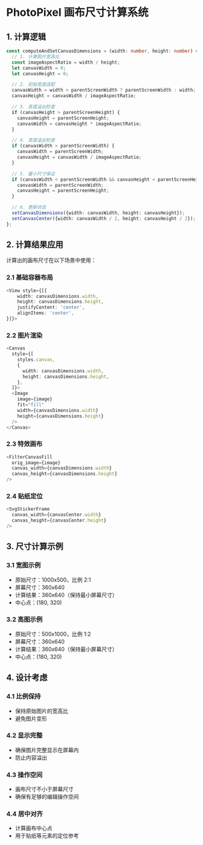 # PhotoPixel 画布尺寸计算系统

## 1. 计算逻辑

```typescript
const computeAndSetCanvasDimensions = (width: number, height: number) => {
  // 1. 计算图片宽高比
  const imageAspectRatio = width / height;
  let canvasWidth = 0;
  let canvasHeight = 0;

  // 2. 初始宽度适配
  canvasWidth = width > parentScreenWidth ? parentScreenWidth : width;
  canvasHeight = canvasWidth / imageAspectRatio;

  // 3. 高度溢出检查
  if (canvasHeight > parentScreenHeight) {
    canvasHeight = parentScreenHeight;
    canvasWidth = canvasHeight * imageAspectRatio;
  }

  // 4. 宽度溢出检查
  if (canvasWidth > parentScreenWidth) {
    canvasWidth = parentScreenWidth;
    canvasHeight = canvasWidth / imageAspectRatio;
  }

  // 5. 最小尺寸保证
  if (canvasWidth < parentScreenWidth && canvasHeight < parentScreenHeight) {
    canvasWidth = parentScreenWidth;
    canvasHeight = parentScreenHeight;
  }

  // 6. 更新状态
  setCanvasDimensions({width: canvasWidth, height: canvasHeight});
  setCanvasCenter({width: canvasWidth / 2, height: canvasHeight / 2});
};
```

## 2. 计算结果应用

计算出的画布尺寸在以下场景中使用：

### 2.1 基础容器布局

```typescript
<View style={[{
    width: canvasDimensions.width,
    height: canvasDimensions.height,
    justifyContent: 'center',
    alignItems: 'center',
}]}>
```

### 2.2 图片渲染

```typescript
<Canvas
  style={[
    styles.canvas,
    {
      width: canvasDimensions.width,
      height: canvasDimensions.height,
    },
  ]}>
  <Image
    image={image}
    fit="fill"
    width={canvasDimensions.width}
    height={canvasDimensions.height}
  />
</Canvas>
```

### 2.3 特效画布

```typescript
<FilterCanvasFill
  orig_image={image}
  canvas_width={canvasDimensions.width}
  canvas_height={canvasDimensions.height}
/>
```

### 2.4 贴纸定位

```typescript
<SvgStickerFrame
  canvas_width={canvasCenter.width}
  canvas_height={canvasCenter.height}
/>
```

## 3. 尺寸计算示例

### 3.1 宽图示例

- 原始尺寸：1000x500，比例 2:1
- 屏幕尺寸：360x640
- 计算结果：360x640（保持最小屏幕尺寸）
- 中心点：(180, 320)

### 3.2 高图示例

- 原始尺寸：500x1000，比例 1:2
- 屏幕尺寸：360x640
- 计算结果：360x640（保持最小屏幕尺寸）
- 中心点：(180, 320)

## 4. 设计考虑

### 4.1 比例保持

- 保持原始图片的宽高比
- 避免图片变形

### 4.2 显示完整

- 确保图片完整显示在屏幕内
- 防止内容溢出

### 4.3 操作空间

- 画布尺寸不小于屏幕尺寸
- 确保有足够的编辑操作空间

### 4.4 居中对齐

- 计算画布中心点
- 用于贴纸等元素的定位参考
